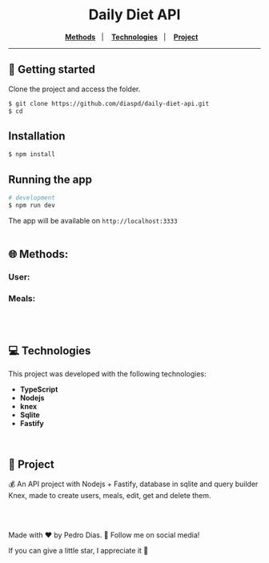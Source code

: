 <h1 align="center">
  Daily Diet API
</h1>

<p align="center">
  <a href="#-Methods"><b>Methods</b></a>&nbsp;&nbsp;&nbsp;|&nbsp;&nbsp;&nbsp;
  <a href="#-Technologies"><b>Technologies</b></a>&nbsp;&nbsp;&nbsp;|&nbsp;&nbsp;&nbsp;
  <a href="#-Project"><b>Project</b></a>&nbsp;&nbsp;&nbsp;
</p>

---

## 🚀 Getting started

Clone the project and access the folder.

```bash
$ git clone https://github.com/diaspd/daily-diet-api.git
$ cd 
```

## Installation

```bash
$ npm install
```

## Running the app

```bash
# development
$ npm run dev
```

The app will be available on `http://localhost:3333` <br></br>

## 🌐 Methods:
### User:


### Meals:

<br></br>

## 💻 Technologies

This project was developed with the following technologies:
<b>
- TypeScript
- Nodejs
- knex
- Sqlite
- Fastify
</b>

</br>

## 📄 Project
💰 An API project with Nodejs + Fastify, database in sqlite and query builder Knex, made to create users, meals, edit, get and delete them.

<br></br>

Made with ♥ by Pedro Dias. 👋 Follow me on social media! </br>

If you can give a little star, I appreciate it 🤩
